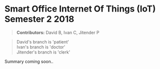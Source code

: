 # Smart Office Internet Of Things (IoT) Semester 2 2018

> __Contributors:__ David B, Ivan C, Jitender P

> David's branch is 'patient'<br>
> Ivan's branch is 'doctor'<br>
> Jitender's branch is 'clerk'<br>

Summary coming soon..
